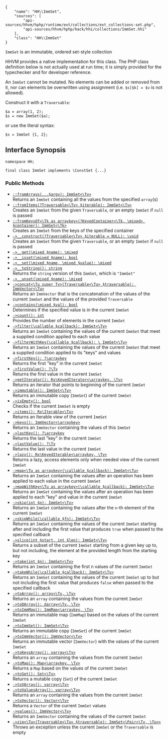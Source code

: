 ``` yamlmeta
{
    "name": "HH\\ImmSet",
    "sources": [
        "api-sources/hhvm/hphp/runtime/ext/collections/ext_collections-set.php",
        "api-sources/hhvm/hphp/hack/hhi/collections/ImmSet.hhi"
    ],
    "class": "HH\\ImmSet"
}
```




` ImmSet ` is an immutable, ordered set-style collection




HHVM provides a
native implementation for this class. The PHP class definition below is not
actually used at run time; it is simply provided for the typechecker and
for developer reference.




An ` ImmSet ` cannot be mutated. No elements can be added or removed from it,
nor can elements be overwritten using assignment (i.e. `` $s[$k] = $v `` is
not allowed).




Construct it with a ` Traversable `:




```
$a = array(1, 2);
$s = new ImmSet($a);
```




or use the literal syntax:




```
$s = ImmSet {1, 2};
```




## Interface Synopsis




``` Hack
namespace HH;

final class ImmSet implements \ConstSet {...}
```




### Public Methods




+ [` ::fromArrays(...$argv): ImmSet<\Tv> `](</hack/reference/class/HH.ImmSet/fromArrays/>)\
  Returns an `` ImmSet `` containing all the values from the specified
  ``` array ```(s)
+ [` ::fromItems(?Traversable<\Tv> $iterable): ImmSet<\Tv> `](</hack/reference/class/HH.ImmSet/fromItems/>)\
  Creates an `` ImmSet `` from the given ``` Traversable ```, or an empty ```` ImmSet ```` if
  ````` null ````` is passed
+ [` ::fromKeysOf<\Tk as arraykey>(?KeyedContainer<\Tk, \mixed> $container): ImmSet<\Tk> `](</hack/reference/class/HH.ImmSet/fromKeysOf/>)\
  Creates an `` ImmSet `` from the keys of the specified container
+ [` ->__construct(?Traversable<\Tv> $iterable = NULL): \void `](</hack/reference/class/HH.ImmSet/__construct/>)\
  Creates an `` ImmSet `` from the given ``` Traversable ```, or an empty ```` ImmSet ```` if
  ````` null ````` is passed
+ [` ->__get(\mixed $name): \mixed `](</hack/reference/class/HH.ImmSet/__get/>)
+ [` ->__isset(\mixed $name): bool `](</hack/reference/class/HH.ImmSet/__isset/>)
+ [` ->__set(\mixed $name, \mixed $value): \mixed `](</hack/reference/class/HH.ImmSet/__set/>)
+ [` ->__toString(): string `](</hack/reference/class/HH.ImmSet/__toString/>)\
  Returns the `` string `` version of this ``` ImmSet ```, which is ```` "ImmSet" ````
+ [` ->__unset(\mixed $name): \mixed `](</hack/reference/class/HH.ImmSet/__unset/>)
+ [` ->concat<\Tu super Tv>(Traversable<\Tu> $traversable): ImmVector<\Tu> `](</hack/reference/class/HH.ImmSet/concat/>)\
  Returns an `` ImmVector `` that is the concatenation of the values of the
  current ``` ImmSet ``` and the values of the provided ```` Traversable ````
+ [` ->contains(\mixed $val): bool `](</hack/reference/class/HH.ImmSet/contains/>)\
  Determines if the specified value is in the current `` ImmSet ``
+ [` ->count(): int `](</hack/reference/class/HH.ImmSet/count/>)\
  Provides the number of elements in the current `` ImmSet ``
+ [` ->filter(\callable $callback): ImmSet<\Tv> `](</hack/reference/class/HH.ImmSet/filter/>)\
  Returns an `` ImmSet `` containing the values of the current ``` ImmSet ``` that
  meet a supplied condition applied to each value
+ [` ->filterWithKey(\callable $callback): \ ImmSet<\Tv> `](</hack/reference/class/HH.ImmSet/filterWithKey/>)\
  Returns an `` ImmSet `` containing the values of the current ``` ImmSet ``` that
  meet a supplied condition applied to its "keys" and values
+ [` ->firstKey(): ?\arraykey `](</hack/reference/class/HH.ImmSet/firstKey/>)\
  Returns the first "key" in the current `` ImmSet ``
+ [` ->firstValue(): ?\Tv `](</hack/reference/class/HH.ImmSet/firstValue/>)\
  Returns the first value in the current `` ImmSet ``
+ [` ->getIterator(): Rx\KeyedIterator<\arraykey, \Tv> `](</hack/reference/class/HH.ImmSet/getIterator/>)\
  Returns an iterator that points to beginning of the current `` ImmSet ``
+ [` ->immutable(): ImmSet<\Tv> `](</hack/reference/class/HH.ImmSet/immutable/>)\
  Returns an immutable copy (`` ImmSet ``) of the current ``` ImmSet ```
+ [` ->isEmpty(): bool `](</hack/reference/class/HH.ImmSet/isEmpty/>)\
  Checks if the current `` ImmSet `` is empty
+ [` ->items(): Rx\Iterable<\Tv> `](</hack/reference/class/HH.ImmSet/items/>)\
  Returns an Iterable view of the current `` ImmSet ``
+ [` ->keys(): ImmVector<\arraykey> `](</hack/reference/class/HH.ImmSet/keys/>)\
  Returns an `` ImmVector `` containing the values of this ``` ImmSet ```
+ [` ->lastKey(): ?\arraykey `](</hack/reference/class/HH.ImmSet/lastKey/>)\
  Returns the last "key" in the current `` ImmSet ``
+ [` ->lastValue(): ?\Tv `](</hack/reference/class/HH.ImmSet/lastValue/>)\
  Returns the last value in the current `` ImmSet ``
+ [` ->lazy(): Rx\KeyedIterable<\arraykey, \Tv> `](</hack/reference/class/HH.ImmSet/lazy/>)\
  Returns a lazy, access elements only when needed view of the current
  `` ImmSet ``
+ [` ->map<\Tu as arraykey>(\callable $callback): ImmSet<\Tu> `](</hack/reference/class/HH.ImmSet/map/>)\
  Returns an `` ImmSet `` containing the values after an operation has been
  applied to each value in the current ``` ImmSet ```
+ [` ->mapWithKey<\Tu as arraykey>(\callable $callback): ImmSet<\Tu> `](</hack/reference/class/HH.ImmSet/mapWithKey/>)\
  Returns an `` ImmSet `` containing the values after an operation has been
  applied to each "key" and value in the current ``` ImmSet ```
+ [` ->skip(int $n): ImmSet<\Tv> `](</hack/reference/class/HH.ImmSet/skip/>)\
  Returns an `` ImmSet `` containing the values after the ``` n ```-th element of the
  current ```` ImmSet ````
+ [` ->skipWhile(\callable $fn): ImmSet<\Tv> `](</hack/reference/class/HH.ImmSet/skipWhile/>)\
  Returns an `` ImmSet `` containing the values of the current ``` ImmSet ``` starting
  after and including the first value that produces ```` true ```` when passed to
  the specified callback
+ [` ->slice(int $start, int $len): ImmSet<\Tv> `](</hack/reference/class/HH.ImmSet/slice/>)\
  Returns a subset of the current `` ImmSet `` starting from a given key up to,
  but not including, the element at the provided length from the starting
  key
+ [` ->take(int $n): ImmSet<\Tv> `](</hack/reference/class/HH.ImmSet/take/>)\
  Returns an `` ImmSet `` containing the first n values of the current ``` ImmSet ```
+ [` ->takeWhile(\callable $callback): ImmSet<\Tv> `](</hack/reference/class/HH.ImmSet/takeWhile/>)\
  Returns an `` ImmSet `` containing the values of the current ``` ImmSet ``` up to
  but not including the first value that produces ```` false ```` when passed to the
  specified callback
+ [` ->toArray(): array<\Tv, \Tv> `](</hack/reference/class/HH.ImmSet/toArray/>)\
  Returns an `` array `` containing the values from the current ``` ImmSet ```
+ [` ->toDArray(): darray<\Tv, \Tv> `](</hack/reference/class/HH.ImmSet/toDArray/>)
+ [` ->toImmMap(): ImmMap<\arraykey, \Tv> `](</hack/reference/class/HH.ImmSet/toImmMap/>)\
  Returns an immutable map (`` ImmMap ``) based on the values of the current
  ``` ImmSet ```
+ [` ->toImmSet(): ImmSet<\Tv> `](</hack/reference/class/HH.ImmSet/toImmSet/>)\
  Returns an immutable copy (`` ImmSet ``) of the current ``` ImmSet ```
+ [` ->toImmVector(): ImmVector<\Tv> `](</hack/reference/class/HH.ImmSet/toImmVector/>)\
  Returns an immutable vector (`` ImmVector ``) with the values of the current
  ``` ImmSet ```
+ [` ->toKeysArray(): varray<\Tv> `](</hack/reference/class/HH.ImmSet/toKeysArray/>)\
  Returns an `` array `` containing the values from the current ``` ImmSet ```
+ [` ->toMap(): Map<\arraykey, \Tv> `](</hack/reference/class/HH.ImmSet/toMap/>)\
  Returns a `` Map `` based on the values of the current ``` ImmSet ```
+ [` ->toSet(): Set<\Tv> `](</hack/reference/class/HH.ImmSet/toSet/>)\
  Returns a mutable copy (`` Set ``) of the current ``` ImmSet ```
+ [` ->toVArray(): varray<\Tv> `](</hack/reference/class/HH.ImmSet/toVArray/>)
+ [` ->toValuesArray(): varray<\Tv> `](</hack/reference/class/HH.ImmSet/toValuesArray/>)\
  Returns an `` array `` containing the values from the current ``` ImmSet ```
+ [` ->toVector(): Vector<\Tv> `](</hack/reference/class/HH.ImmSet/toVector/>)\
  Returns a `` Vector `` of the current ``` ImmSet ``` values
+ [` ->values(): ImmVector<\Tv> `](</hack/reference/class/HH.ImmSet/values/>)\
  Returns an `` ImmVector `` containing the values of the current ``` ImmSet ```
+ [` ->zip<\Tu>(Traversable<\Tu> $traversable): ImmSet<\Pair<\Tv, \Tu>> `](</hack/reference/class/HH.ImmSet/zip/>)\
  Throws an exception unless the current `` ImmSet `` or the ``` Traversable ``` is
  empty
<!-- HHAPIDOC -->
